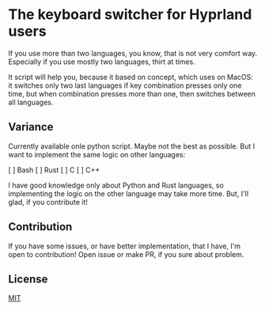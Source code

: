 # The keyboard switcher for Hyprland users

If you use more than two languages, you know, that is not very comfort way. Especially if you use mostly two languages, thirt at times.

It script will help you, because it based on concept, which uses on MacOS: it switches only two last languages if key combination presses only one time, but when combination presses more than one, then switches between all languages.

## Variance

Currently available onle python script. Maybe not the best as possible. But I want to implement the same logic on other languages:

[ ] Bash
[ ] Rust
[ ] C
[ ] C++

I have good knowledge only about Python and Rust languages, so implementing the logic on the other language may take more time. But, I'll glad, if you contribute it!

## Contribution

If you have some issues, or have better implementation, that I have, I'm open to contribution! Open issue or make PR, if you sure about problem.

## License

[MIT](/LICENSE)
